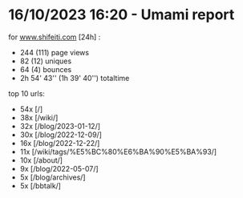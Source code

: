# 16/10/2023 16:20 - Umami report
for www.shifeiti.com [24h] :

 - 244 (111) page views
 - 82 (12) uniques
 - 64 (4) bounces
 - 2h 54' 43'' (1h 39' 40'') totaltime


top 10 urls:
 - 54x [/]
 - 38x [/wiki/]
 - 32x [/blog/2023-01-12/]
 - 30x [/blog/2022-12-09/]
 - 16x [/blog/2022-12-22/]
 - 11x [/wiki/tags/%E5%BC%80%E6%BA%90%E5%BA%93/]
 - 10x [/about/]
 - 9x [/blog/2022-05-07/]
 - 5x [/blog/archives/]
 - 5x [/bbtalk/]



